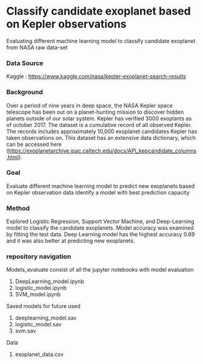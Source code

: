 # Classify candidate exoplanet based on Kepler observations
Evaluating different machine learning model to classify candidate exoplanet from NASA raw data-set

### Data Source
Kaggle : https://www.kaggle.com/nasa/kepler-exoplanet-search-results

### Background
Over a period of nine years in deep space, the NASA Kepler space telescope has been out on a planet-hunting mission to discover hidden planets outside of our solar system. Kepler has verified 3000 exoplants as of october 2017. The dataset is a cumulative record of all observed Kepler. The records includes approximately 10,000 exoplanet candidates Kepler has taken observations on. 
This dataset has an extensive data dictionary, which can be accessed here (https://exoplanetarchive.ipac.caltech.edu/docs/API_kepcandidate_columns.html).

### Goal
Evaluate different machine learning model to predict new exoplanets based on Kepler observation data
Identify a model with best prediction capacity

### Method
Explored Logistic Regression, Support Vector Machine, and Deep-Learning model to classify the candidate exoplanets. Model accuracy was examined by fitting the test data. Deep Learning model has the highest accuracy 0.89 and it was also better at predicting new exoplanets.

### repository navigation
Models_evaluate consist of all the jupyter notebooks with model evaluation<br>
1) DeepLearning_model.ipynb<br>
2) logistic_model.ipynb<br>
3) SVM_model.ipynb<br>

Saved models for future used<br>
1) deeplearning_model.sav <br>
2) logistic_model.sav<br>
3) svm.sav<br>

Data<br>
1) exoplanet_data.csv<br>





